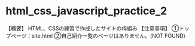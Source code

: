 # html_css_javascript_practice_2
【概要】
HTML、CSSの練習で作成したサイトの枠組み
【注意事項】
①トップページ：site.html
②自己紹介一覧のページはありません。(NOT FOUND)
